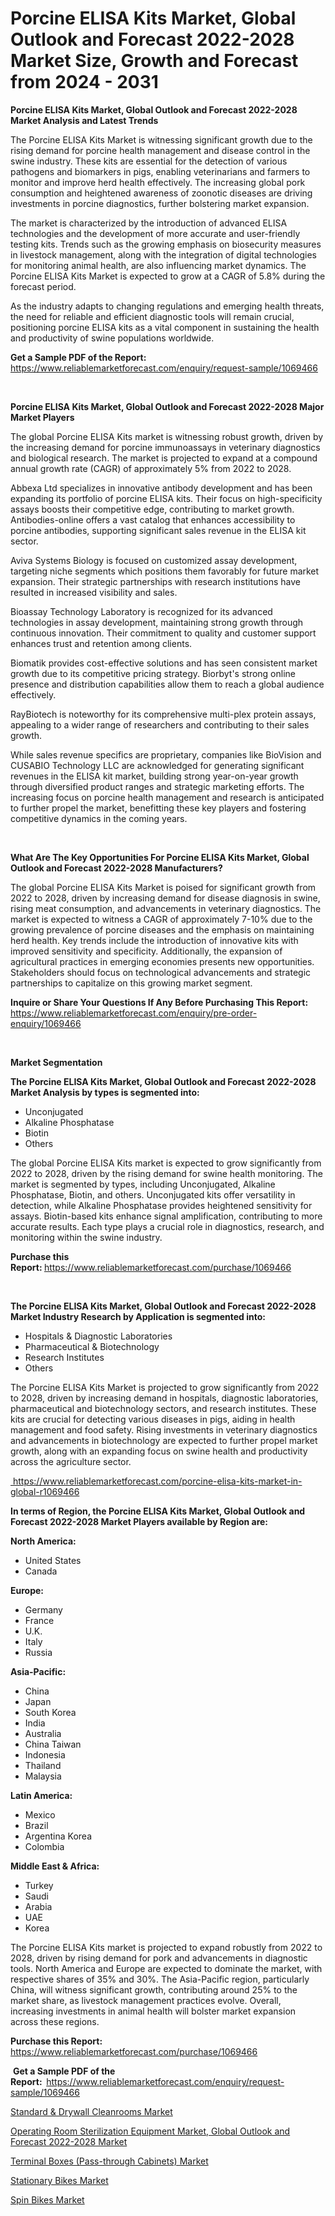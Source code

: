 <p><h1>Porcine ELISA Kits Market, Global Outlook and Forecast 2022-2028 Market Size, Growth and Forecast from 2024 - 2031</h1></p><p><strong>Porcine ELISA Kits Market, Global Outlook and Forecast 2022-2028 Market Analysis and Latest Trends</strong></p>
<p><p>The Porcine ELISA Kits Market is witnessing significant growth due to the rising demand for porcine health management and disease control in the swine industry. These kits are essential for the detection of various pathogens and biomarkers in pigs, enabling veterinarians and farmers to monitor and improve herd health effectively. The increasing global pork consumption and heightened awareness of zoonotic diseases are driving investments in porcine diagnostics, further bolstering market expansion.</p><p>The market is characterized by the introduction of advanced ELISA technologies and the development of more accurate and user-friendly testing kits. Trends such as the growing emphasis on biosecurity measures in livestock management, along with the integration of digital technologies for monitoring animal health, are also influencing market dynamics. The Porcine ELISA Kits Market is expected to grow at a CAGR of 5.8% during the forecast period. </p><p>As the industry adapts to changing regulations and emerging health threats, the need for reliable and efficient diagnostic tools will remain crucial, positioning porcine ELISA kits as a vital component in sustaining the health and productivity of swine populations worldwide.</p></p>
<p><strong>Get a Sample PDF of the Report:&nbsp;</strong> <a href="https://www.reliablemarketforecast.com/enquiry/request-sample/1069466?utm_campaign=1129&utm_medium=2&utm_source=Github&utm_content=ia&utm_term=04122024&utm_id=porcine-elisa-kits-market-global-outlook-and-forecast-2022-2028">https://www.reliablemarketforecast.com/enquiry/request-sample/1069466</a></p>
<p>&nbsp;</p>
<p><strong>Porcine ELISA Kits Market, Global Outlook and Forecast 2022-2028 Major Market Players</strong></p>
<p><p>The global Porcine ELISA Kits market is witnessing robust growth, driven by the increasing demand for porcine immunoassays in veterinary diagnostics and biological research. The market is projected to expand at a compound annual growth rate (CAGR) of approximately 5% from 2022 to 2028.</p><p>Abbexa Ltd specializes in innovative antibody development and has been expanding its portfolio of porcine ELISA kits. Their focus on high-specificity assays boosts their competitive edge, contributing to market growth. Antibodies-online offers a vast catalog that enhances accessibility to porcine antibodies, supporting significant sales revenue in the ELISA kit sector.</p><p>Aviva Systems Biology is focused on customized assay development, targeting niche segments which positions them favorably for future market expansion. Their strategic partnerships with research institutions have resulted in increased visibility and sales.</p><p>Bioassay Technology Laboratory is recognized for its advanced technologies in assay development, maintaining strong growth through continuous innovation. Their commitment to quality and customer support enhances trust and retention among clients.</p><p>Biomatik provides cost-effective solutions and has seen consistent market growth due to its competitive pricing strategy. Biorbyt's strong online presence and distribution capabilities allow them to reach a global audience effectively.</p><p>RayBiotech is noteworthy for its comprehensive multi-plex protein assays, appealing to a wider range of researchers and contributing to their sales growth.</p><p>While sales revenue specifics are proprietary, companies like BioVision and CUSABIO Technology LLC are acknowledged for generating significant revenues in the ELISA kit market, building strong year-on-year growth through diversified product ranges and strategic marketing efforts. The increasing focus on porcine health management and research is anticipated to further propel the market, benefitting these key players and fostering competitive dynamics in the coming years.</p></p>
<p>&nbsp;</p>
<p><strong>What Are The Key Opportunities For Porcine ELISA Kits Market, Global Outlook and Forecast 2022-2028 Manufacturers?</strong></p>
<p><p>The global Porcine ELISA Kits Market is poised for significant growth from 2022 to 2028, driven by increasing demand for disease diagnosis in swine, rising meat consumption, and advancements in veterinary diagnostics. The market is expected to witness a CAGR of approximately 7-10% due to the growing prevalence of porcine diseases and the emphasis on maintaining herd health. Key trends include the introduction of innovative kits with improved sensitivity and specificity. Additionally, the expansion of agricultural practices in emerging economies presents new opportunities. Stakeholders should focus on technological advancements and strategic partnerships to capitalize on this growing market segment.</p></p>
<p><strong>Inquire or Share Your Questions If Any Before Purchasing This Report:</strong> <a href="https://www.reliablemarketforecast.com/enquiry/pre-order-enquiry/1069466?utm_campaign=1129&utm_medium=2&utm_source=Github&utm_content=ia&utm_term=04122024&utm_id=porcine-elisa-kits-market-global-outlook-and-forecast-2022-2028">https://www.reliablemarketforecast.com/enquiry/pre-order-enquiry/1069466</a></p>
<p>&nbsp;</p>
<p><strong>Market Segmentation</strong></p>
<p><strong>The Porcine ELISA Kits Market, Global Outlook and Forecast 2022-2028 Market Analysis by types is segmented into:</strong></p>
<p><ul><li>Unconjugated</li><li>Alkaline Phosphatase</li><li>Biotin</li><li>Others</li></ul></p>
<p><p>The global Porcine ELISA Kits market is expected to grow significantly from 2022 to 2028, driven by the rising demand for swine health monitoring. The market is segmented by types, including Unconjugated, Alkaline Phosphatase, Biotin, and others. Unconjugated kits offer versatility in detection, while Alkaline Phosphatase provides heightened sensitivity for assays. Biotin-based kits enhance signal amplification, contributing to more accurate results. Each type plays a crucial role in diagnostics, research, and monitoring within the swine industry.</p></p>
<p><strong>Purchase this Report:&nbsp;</strong><a href="https://www.reliablemarketforecast.com/purchase/1069466?utm_campaign=1129&utm_medium=2&utm_source=Github&utm_content=ia&utm_term=04122024&utm_id=porcine-elisa-kits-market-global-outlook-and-forecast-2022-2028">https://www.reliablemarketforecast.com/purchase/1069466</a></p>
<p>&nbsp;</p>
<p><strong>The Porcine ELISA Kits Market, Global Outlook and Forecast 2022-2028 Market Industry Research by Application is segmented into:</strong></p>
<p><ul><li>Hospitals & Diagnostic Laboratories</li><li>Pharmaceutical & Biotechnology</li><li>Research Institutes</li><li>Others</li></ul></p>
<p><p>The Porcine ELISA Kits Market is projected to grow significantly from 2022 to 2028, driven by increasing demand in hospitals, diagnostic laboratories, pharmaceutical and biotechnology sectors, and research institutes. These kits are crucial for detecting various diseases in pigs, aiding in health management and food safety. Rising investments in veterinary diagnostics and advancements in biotechnology are expected to further propel market growth, along with an expanding focus on swine health and productivity across the agriculture sector.</p></p>
<p><a href="https://www.reliablemarketforecast.com/porcine-elisa-kits-market-in-global-r1069466?utm_campaign=1129&utm_medium=2&utm_source=Github&utm_content=ia&utm_term=04122024&utm_id=porcine-elisa-kits-market-global-outlook-and-forecast-2022-2028">&nbsp;https://www.reliablemarketforecast.com/porcine-elisa-kits-market-in-global-r1069466</a></p>
<p><strong>In terms of Region, the Porcine ELISA Kits Market, Global Outlook and Forecast 2022-2028 Market Players available by Region are:</strong></p>
<p>
    <p> <strong> North America: </strong>
        <ul>
            <li>United States</li>
            <li>Canada</li>
        </ul>
        </p> 
    <p> <strong> Europe: </strong>
        <ul>
            <li>Germany</li>
            <li>France</li>
            <li>U.K.</li>
            <li>Italy</li>
            <li>Russia</li>
        </ul>
        </p> 
    <p> <strong> Asia-Pacific: </strong>
        <ul>
            <li>China</li>
            <li>Japan</li>
            <li>South Korea</li>
            <li>India</li>
            <li>Australia</li>
            <li>China Taiwan</li>
            <li>Indonesia</li>
            <li>Thailand</li>
            <li>Malaysia</li>
        </ul>
        </p> 
    <p> <strong> Latin America: </strong>
        <ul>
            <li>Mexico</li>
            <li>Brazil</li>
            <li>Argentina Korea</li>
            <li>Colombia</li>
        </ul>
        </p> 
    <p> <strong> Middle East & Africa: </strong>
        <ul>
            <li>Turkey</li>
            <li>Saudi</li>
            <li>Arabia</li>
            <li>UAE</li>
            <li>Korea</li>
        </ul>
    </p>
    </p>
<p><p>The Porcine ELISA Kits market is projected to expand robustly from 2022 to 2028, driven by rising demand for pork and advancements in diagnostic tools. North America and Europe are expected to dominate the market, with respective shares of 35% and 30%. The Asia-Pacific region, particularly China, will witness significant growth, contributing around 25% to the market share, as livestock management practices evolve. Overall, increasing investments in animal health will bolster market expansion across these regions.</p></p>
<p><strong>Purchase this Report: </strong><a href="https://www.reliablemarketforecast.com/purchase/1069466?utm_campaign=1129&utm_medium=2&utm_source=Github&utm_content=ia&utm_term=04122024&utm_id=porcine-elisa-kits-market-global-outlook-and-forecast-2022-2028">https://www.reliablemarketforecast.com/purchase/1069466</a></p>
<p>&nbsp;<strong>Get a Sample PDF of the Report:&nbsp;&nbsp;</strong><a href="https://www.reliablemarketforecast.com/enquiry/request-sample/1069466?utm_campaign=1129&utm_medium=2&utm_source=Github&utm_content=ia&utm_term=04122024&utm_id=porcine-elisa-kits-market-global-outlook-and-forecast-2022-2028">https://www.reliablemarketforecast.com/enquiry/request-sample/1069466</a></p>
<p><strong></strong></p>
<p><p><a href="https://issuu.com/reportprime-2/docs/standard-drywall-cleanrooms-market-size-2030.pptx?utm_campaign=1129&utm_medium=2&utm_source=Github&utm_content=ia&utm_term=04122024&utm_id=porcine-elisa-kits-market-global-outlook-and-forecast-2022-2028">Standard & Drywall Cleanrooms Market</a></p><p><a href="https://github.com/GroverBarry/Market-Research-Report-List-7/blob/main/operating-room-sterilization-equipment-market-global-outlook-and-forecast-2022-2028-market.md?utm_campaign=1129&utm_medium=2&utm_source=Github&utm_content=ia&utm_term=04122024&utm_id=porcine-elisa-kits-market-global-outlook-and-forecast-2022-2028">Operating Room Sterilization Equipment Market, Global Outlook and Forecast 2022-2028 Market</a></p><p><a href="https://issuu.com/reportprime-2/docs/terminal-boxes-pass-through-cabinets-market-size-2?utm_campaign=1129&utm_medium=2&utm_source=Github&utm_content=ia&utm_term=04122024&utm_id=porcine-elisa-kits-market-global-outlook-and-forecast-2022-2028">Terminal Boxes (Pass-through Cabinets) Market</a></p><p><a href="https://www.linkedin.com/pulse/future-ready-strategic-insights-global-stationary-bikes-market-46bpc?utm_campaign=1129&utm_medium=2&utm_source=Github&utm_content=ia&utm_term=04122024&utm_id=porcine-elisa-kits-market-global-outlook-and-forecast-2022-2028">Stationary Bikes Market</a></p><p><a href="https://www.linkedin.com/pulse/spin-bikes-market-global-regional-analysis-2024-2031-crowd-data-55o0e?utm_campaign=1129&utm_medium=2&utm_source=Github&utm_content=ia&utm_term=04122024&utm_id=porcine-elisa-kits-market-global-outlook-and-forecast-2022-2028">Spin Bikes Market</a></p></p>